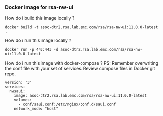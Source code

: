 ### Docker image for rsa-nw-ui
How do i build this image locally ?

```
docker build -t asoc-dtr2.rsa.lab.emc.com/rsa/rsa-nw-ui:11.0.0-latest .
```

How do i run this image locally ?

```
docker run -p 443:443 -d asoc-dtr2.rsa.lab.emc.com/rsa/rsa-nw-ui:11.0.0-latest
```

How do i run this image with docker-compose ?
PS: Remember overwriting the conf file with your set of services. Review compose files in Docker git repo.

```
version: '3'
services:
  nwsaui:
    image: asoc-dtr2.rsa.lab.emc.com/rsa/rsa-nw-ui:11.0.0-latest
    volumes:
      - conf/saui.conf:/etc/nginx/conf.d/saui.conf
    network_mode: "host"
```
